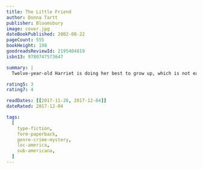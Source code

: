 ```yaml
---
title: The Little Friend
author: Donna Tartt
publisher: Bloomsbury
image: cover.jpg
dateBookPublished: 2002-08-22
pageCount: 555
bookHeight: 198
goodreadsReviewId: 2195404819
isbn13: 9780747573647

summary: |
  Twelve-year-old Harriet is doing her best to grow up, which is not easy as her mother is permanently on medication, her father has silently moved to another city, and her serene sister rarely notices anything. All of them are still suffering from the shocking and mysterious death of her brother Robin twelve years earlier, and it seems to Harriet that the family may never recover. So, inspired by Captain Scott, Houdini, and Robert Louis Stevenson, she sets out with her only friend Hely to find Robin's murderer and punish him. But what starts out as a child's game soon becomes a dark and dangerous journey into the menacing underworld of a small Mississippi town.

rating5: 3
rating7: 4

readDates: [[2017-11-26, 2017-12-04]]
dateRated: 2017-12-04

tags:
  [
    type-fiction,
    form-paperback,
    genre-crime-mystery,
    loc-america,
    sub-americana,
  ]
---
```

